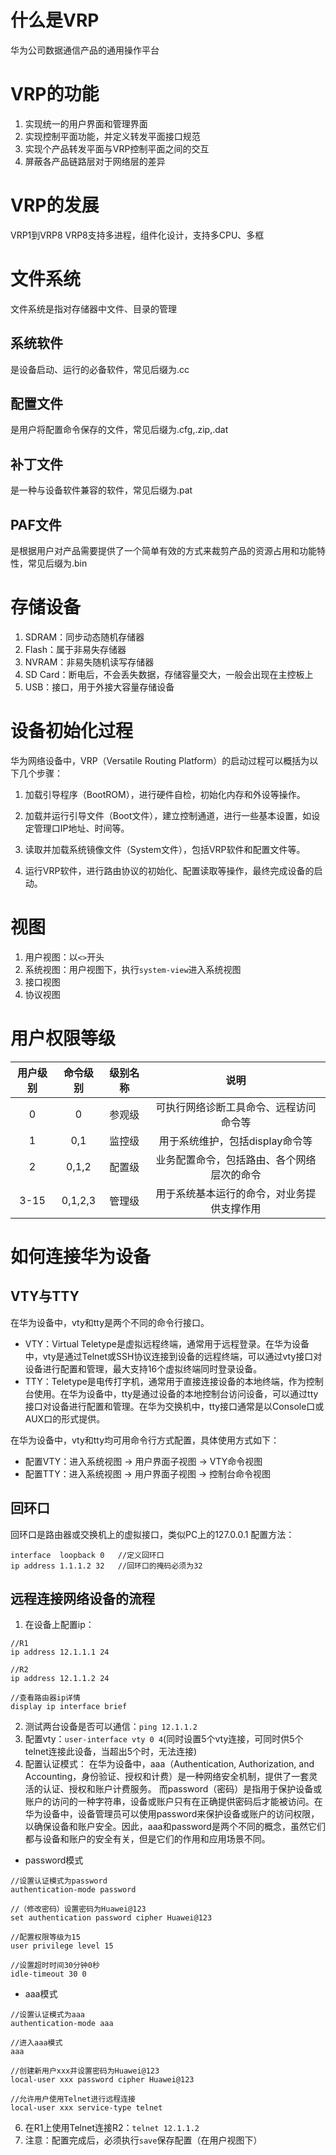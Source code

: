 # 什么是VRP
华为公司数据通信产品的通用操作平台
# VRP的功能
1. 实现统一的用户界面和管理界面
2. 实现控制平面功能，并定义转发平面接口规范
3. 实现个产品转发平面与VRP控制平面之间的交互
4. 屏蔽各产品链路层对于网络层的差异
# VRP的发展
VRP1到VRP8
VRP8支持多进程，组件化设计，支持多CPU、多框
# 文件系统
文件系统是指对存储器中文件、目录的管理
## 系统软件
是设备启动、运行的必备软件，常见后缀为.cc
## 配置文件
是用户将配置命令保存的文件，常见后缀为.cfg,.zip,.dat
## 补丁文件
是一种与设备软件兼容的软件，常见后缀为.pat
## PAF文件
是根据用户对产品需要提供了一个简单有效的方式来裁剪产品的资源占用和功能特性，常见后缀为.bin
# 存储设备
1. SDRAM：同步动态随机存储器
2. Flash：属于非易失存储器
3. NVRAM：非易失随机读写存储器
4. SD Card：断电后，不会丢失数据，存储容量交大，一般会出现在主控板上
5. USB：接口，用于外接大容量存储设备
# 设备初始化过程
华为网络设备中，VRP（Versatile Routing Platform）的启动过程可以概括为以下几个步骤：

1. 加载引导程序（BootROM），进行硬件自检，初始化内存和外设等操作。

2. 加载并运行引导文件（Boot文件），建立控制通道，进行一些基本设置，如设定管理口IP地址、时间等。

3. 读取并加载系统镜像文件（System文件），包括VRP软件和配置文件等。

4. 运行VRP软件，进行路由协议的初始化、配置读取等操作，最终完成设备的启动。

# 视图
1. 用户视图：以`<>`开头
2. 系统视图：用户视图下，执行`system-view`进入系统视图
3. 接口视图
4. 协议视图
# 用户权限等级

用户级别|命令级别|级别名称|说明
:-----:|:-----:|:-----:|:-----:
0|0|参观级|可执行网络诊断工具命令、远程访问命令等
1|0,1|监控级|用于系统维护，包括display命令等
2|0,1,2|配置级|业务配置命令，包括路由、各个网络层次的命令
3-15|0,1,2,3|管理级|用于系统基本运行的命令，对业务提供支撑作用
# 如何连接华为设备
## VTY与TTY
在华为设备中，vty和tty是两个不同的命令行接口。

* VTY：Virtual Teletype是虚拟远程终端，通常用于远程登录。在华为设备中，vty是通过Telnet或SSH协议连接到设备的远程终端，可以通过vty接口对设备进行配置和管理，最大支持16个虚拟终端同时登录设备。
* TTY：Teletype是电传打字机，通常用于直接连接设备的本地终端，作为控制台使用。在华为设备中，tty是通过设备的本地控制台访问设备，可以通过tty接口对设备进行配置和管理。在华为交换机中，tty接口通常是以Console口或AUX口的形式提供。
  
在华为设备中，vty和tty均可用命令行方式配置，具体使用方式如下：

* 配置VTY：进入系统视图 -> 用户界面子视图 -> VTY命令视图
* 配置TTY：进入系统视图 -> 用户界面子视图 -> 控制台命令视图

## 回环口
回环口是路由器或交换机上的虚拟接口，类似PC上的127.0.0.1
配置方法：
```
interface  loopback 0   //定义回环口
ip address 1.1.1.2 32   //回环口的掩码必须为32
```

## 远程连接网络设备的流程
1. 在设备上配置ip：

```
//R1
ip address 12.1.1.1 24

//R2
ip address 12.1.1.2 24

//查看路由器ip详情
display ip interface brief
```
2. 测试两台设备是否可以通信：`ping 12.1.1.2`
3. 配置vty：`user-interface vty 0 4`(同时设置5个vty连接，可同时供5个telnet连接此设备，当超出5个时，无法连接)
4. 配置认证模式：
在华为设备中，aaa（Authentication, Authorization, and Accounting，身份验证、授权和计费）是一种网络安全机制，提供了一套灵活的认证、授权和账户计费服务。
而password（密码）是指用于保护设备或账户的访问的一种字符串，设备或账户只有在正确提供密码后才能被访问。在华为设备中，设备管理员可以使用password来保护设备或账户的访问权限，以确保设备和账户安全。因此，aaa和password是两个不同的概念，虽然它们都与设备和账户的安全有关，但是它们的作用和应用场景不同。

* password模式
```
//设置认证模式为password
authentication-mode password

//（修改密码）设置密码为Huawei@123
set authentication password cipher Huawei@123

//配置权限等级为15
user privilege level 15

//设置超时时间30分钟0秒
idle-timeout 30 0
```

* aaa模式
```
//设置认证模式为aaa
authentication-mode aaa

//进入aaa模式
aaa

//创建新用户xxx并设置密码为Huawei@123
local-user xxx password cipher Huawei@123

//允许用户使用Telnet进行远程连接
local-user xxx service-type telnet
```
6. 在R1上使用Telnet连接R2：`telnet 12.1.1.2`
7. 注意：配置完成后，必须执行`save`保存配置（在用户视图下）
